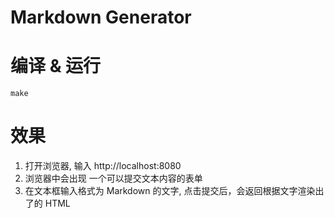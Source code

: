# Markdown Generator

# 编译 & 运行

```shell
make
```

# 效果
 
1. 打开浏览器, 输入 http://localhost:8080
2. 浏览器中会出现 一个可以提交文本内容的表单
3. 在文本框输入格式为 Markdown 的文字, 点击提交后，会返回根据文字渲染出了的 HTML

